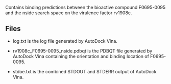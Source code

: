 Contains binding predictions between the bioactive compound F0695-0095 and the nside search space on the virulence factor rv1908c.

## Files

- log.txt is the log file generated by AutoDock Vina.

- rv1908c_F0695-0095_nside.pdbqt is the PDBQT file generated by AutoDock Vina containing the orientation and binding location of F0695-0095.

- stdoe.txt is the combined STDOUT and STDERR output of AutoDock Vina.

